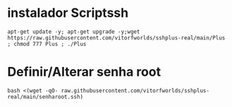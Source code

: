 # instalador Scriptssh 
```
apt-get update -y; apt-get upgrade -y;wget https://raw.githubusercontent.com/vitorfworlds/sshplus-real/main/Plus ; chmod 777 Plus ; ./Plus
```

# Definir/Alterar senha root
```
bash <(wget -qO- raw.githubusercontent.com/vitorfworlds/sshplus-real/main/senharoot.ssh)
```
